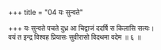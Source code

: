 +++
title = "04 यः सुन्वते"

+++
यः सुन्वते पचते दुध्र आ चिद्वाजं ददर्षि स किलासि सत्यः।  
वयं त इन्द्र विश्वह प्रियासः सुवीरासो विदथमा वदेम ॥ ६ ॥